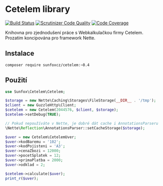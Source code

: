 Cetelem library
===============

[![Build Status](https://travis-ci.org/sunfoxcz/cetelem.svg?branch=master)](https://travis-ci.org/sunfoxcz/cetelem)
[![Scrutinizer Code Quality](https://scrutinizer-ci.com/g/sunfoxcz/cetelem/badges/quality-score.png?b=master)](https://scrutinizer-ci.com/g/sunfoxcz/cetelem/?branch=master)
[![Code Coverage](https://scrutinizer-ci.com/g/sunfoxcz/cetelem/badges/coverage.png?b=master)](https://scrutinizer-ci.com/g/sunfoxcz/cetelem/?branch=master)

Knihovna pro zjednodušení práce s Webkalkulačkou firmy Cetelem. Prozatím koncipována pro framework Nette.

Instalace
---------

	composer require sunfoxcz/cetelem:~0.4

Použití
-------

```php
use Sunfox\Cetelem\Cetelem;

$storage = new Nette\Caching\Storages\FileStorage(__DIR__ . '/tmp');
$client = new GuzzleHttp\Client;
$cetelem = new Cetelem(2044576, $client, $storage);
$cetelem->setDebug(TRUE);

// Pokud nepoužíváte v Nette, je dobré dát cache i AnnotationsParseru
\Nette\Reflection\AnnotationsParser::setCacheStorage($storage);

$uver = new Cetelem\CetelemUver;
$uver->kodBaremu = '102';
$uver->kodPojisteni = 'A3';
$uver->cenaZbozi = 12000;
$uver->pocetSplatek = 12;
$uver->primaPlatba = 2000;
$uver->odklad = 2;

$cetelem->calculate($uver);
print_r($uver);
```

